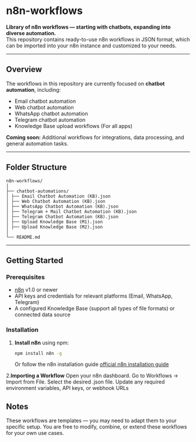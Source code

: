 # n8n-workflows

**Library of n8n workflows — starting with chatbots, expanding into diverse automation.**  
This repository contains ready-to-use n8n workflows in JSON format, which can be imported into your n8n instance and customized to your needs.

---
## Overview

The workflows in this repository are currently focused on **chatbot automation**, including:
- Email chatbot automation
- Web chatbot automation
- WhatsApp chatbot automation
- Telegram chatbot automation
- Knowledge Base upload workflows (For all apps)

**Coming soon:** Additional workflows for integrations, data processing, and general automation tasks.

---

## Folder Structure
```
n8n-workflows/
│
├── chatbot-automations/
│ ├── Email Chatbot Automation (KB).json
│ ├── Web Chatbot Automation (KB).json
│ ├── WhatsApp Chatbot Automation (KB).json
│ ├── Telegram + Mail Chatbot Automation (KB).json
│ ├── Telegram Chatbot Automation (KB).json
│ ├── Upload Knowledge Base (M1).json
│ ├── Upload Knowledge Base (M2).json
│
└── README.md
```
---

## Getting Started
### Prerequisites
- [n8n](https://n8n.io) v1.0 or newer
- API keys and credentials for relevant platforms (Email, WhatsApp, Telegram)
- A configured Knowledge Base (support all types of file formats) or connected data source

### Installation
1. **Install n8n** using npm:
   ```bash
   npm install n8n -g
   ```
   Or follow the n8n installation guide [official n8n installation guide](https://docs.n8n.io/getting-started/installation/)

2.**Importing a Workflow**
Open your n8n dashboard.
Go to Workflows → Import from File.
Select the desired .json file.
Update any required environment variables, API keys, or webhook URLs


## Notes
These workflows are templates — you may need to adapt them to your specific setup.
You are free to modify, combine, or extend these workflows for your own use cases.
